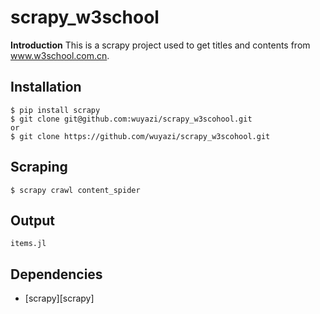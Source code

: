 scrapy_w3school
=======

**Introduction**
This is a scrapy project used to get titles and contents from www.w3school.com.cn.

## Installation

    $ pip install scrapy
    $ git clone git@github.com:wuyazi/scrapy_w3scohool.git
    or
    $ git clone https://github.com/wuyazi/scrapy_w3scohool.git

## Scraping

    $ scrapy crawl content_spider

## Output

    items.jl

## Dependencies

- [scrapy][scrapy]
